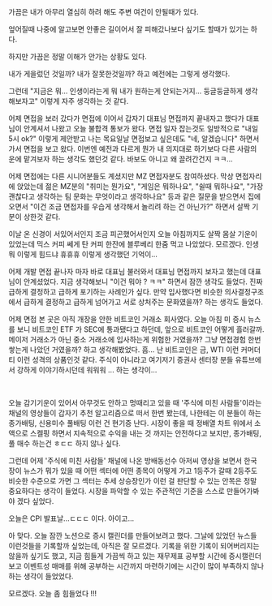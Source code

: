 가끔은 내가 아무리 열심히 하려 해도 주변 여건이 안될때가 있다.

엎어질때 나중에 알고보면 안좋은 길이어서 잘 피해갔나보다 싶기도 할때가 있기는 하다.

하지만 가끔은 정말 이해가 안가는 상황도 있다.

내가 게을렀던 것일까? 내가 잘못한것일까? 하고 예전에는 그렇게 생각했다.

그런데 "지금은 뭐... 인생이라는게 뭐 내가 원하는게 안되는거지... 둥글둥글하게 생각해보자고" 이렇게 자주 생각하는 것 같다.



어제 면접을 보러 갔다가 면접에 이어서 갑자기 대표님 면접까지 끝내자고 했다가 대표님이 안계셔서 나왔고 오늘 불합격 통보가 왔다. 면접 일자 잡는것도 일방적으로 "내일 5시 ok?" 이렇게 제안받고 나는 목요일날 면접보고 싶은데도 "네, 알겠습니다" 하면서 가서 면접을 보고 왔다. 이번엔 예전과 다르게 뭔가 내 의지대로 하기보다 다른 사람의 운에 맡겨보자 하는 생각도 했던것 같다. 바보도 아니고 왜 끌려간건지 ㅋㅋ...<br>

 어제 면접에는 다른 시니어분들도 계셨지만 MZ 면접자분도 참여하셨다. 막상 면접자리에 앉았는데 젊은 MZ분의 "취미는 뭔가요", "게임은 뭐하나요", "쉴때 뭐하나요", "가장 괜찮다고 생각하는 팀 문화는 무엇이라고 생각하나요" 등과 같은 질문을 받으면서 집에 오면서 "이건 조금 면접자를 우습게 생각해서 놀리려 하는 건 아닌가?" 하면서 살짝 기분이 상한것 같다.<br>

이날 온 신경이 서있어서인지 조금 피곤했어서인지 오늘 아침까지도 살짝 몸살 기운이 있었는데 믹스 커피 쎄게 탄  커피 한잔에 블루베리 한줌 먹고 나았었다. 모르겠다. 인생 뭐 이렇게 힘드냐 휴휴휴 이렇게 생각했던 기억이...<br>

어제 개발 면접 끝나자 마자 바로 대표님 불러와서 대표님 면접까지 보자고 했는데 대표님이 안계셨었다. 지금 생각해보니 "이건 뭐야 ? ㅋㅋ" 하면서 잠깐 생각도 들었다. 진짜 급하게 결정하고 급하게 포기하는 사례인가 싶다. 만약 입사했다면 비슷한 의사결정구조에서 급하게 결정하고 급하게 넘어가고 서로 상처주는 문화였을까? 하는 생각도 들었다.<BR>

어제 면접 본 곳은 아직 개장을 안한 비트코인 거래소 회사였다. 오늘 아침 미 증시 뉴스를 보니 비트코인 ETF 가 SEC에 통과됐다고 하던데, 앞으로 비트코인 어떻게 흘러갈까. 메이저 거래소가 아닌 중소 거래소에 입사하는게 위험한 거였을까? 그냥 면접경험 한번 쌓는게 나았던 거였을까? 하고 생각해봤었다. 흠... 난 비트코인은 금, WTI 이런 커머더티 이런 성격의 상품인것 같다. 주식이 아니라고 여기저기 증권사 센터장 분들 유튜브에서 강하게 이야기하시던데 워워워 ... 하는 생각이...<br>

<br>

오늘 감기기운이 있어서 아무것도 안하고 멍때리고 있을 때 '주식에 미친 사람들'이라는 채널의 영상들이 갑자기 추천 알고리즘으로 떠서 한번 봤는데, 나한테는 이 분들이 하는 종가배팅, 신용미수 풀배팅 이런 건 현기증 난다. 시장이 좋을 때 정배열 차트 위에서 소액으로 스켈핑 하면서 지속적으로 수익을 내는 것 까지는 안전하다고 보지만, 종가배팅, 풀 매수 하는건 ㅎㄷㄷ 하지 않나 싶다.<br>

그런데 어제 '주식에 미친 사람들' 채널에 나온 방배동선수 아저씨 영상을 보면서 한국 장이 뉴스가 뭐가 있을 때 어떤 섹터에 어떤 종목이 어떻게 가고 1등주가 갈때 2등주도 비슷한 수준으로 가면 그 섹터는 추세 상승장인가 이런 걸 판단할 수 있는 안목은 정말 중요하다는 생각이 들었다. 시장을 파악할 수 있는 주관적인 기준을 스스로 만들어가봐야 겠다 싶었다.<br>

오늘은 CPI 발표날...ㄷㄷㄷ 이다. 아이고...<bR>

아 맞다. 오늘 잠깐 노션으로 증시 캘린더를 만들어보려고 했다. 그날에 있었던 뉴스들 이런것들을 기록할까 싶었는데, 아직은 잘 모르겠다. 기록을 위한 기록이 되어버리지는 않을까 싶기도 했고, 지금 힘들게 가끔씩 하고 있는 재무제표 공부할 시간에 증시캘린더 보고 이벤트성 매매를 위해 공부하는 시간까지 마련하기에는 시간이 많이 부족하지 않나 하는 생각이 들었었다.<br>

모르겠다. 오늘 좀 힘들었다 !!! <br>

<br>

